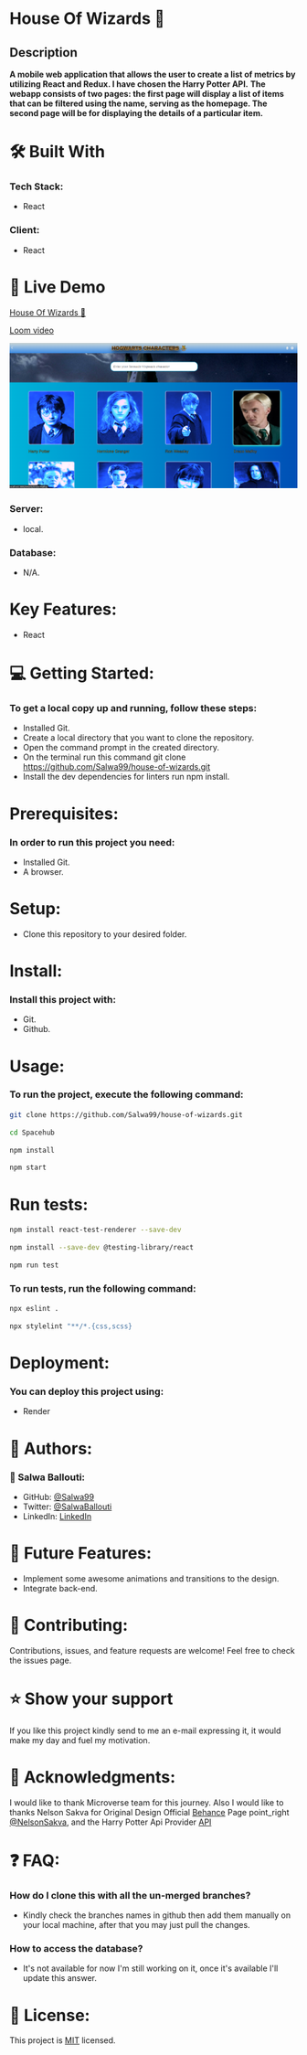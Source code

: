 # House Of Wizards 🧙


## Description
**A mobile web application that allows the user to create a list of metrics by utilizing React and Redux. I have chosen the Harry Potter API.**
**The webapp consists of two pages: the first page will display a list of items that can be filtered using the name, serving as the homepage. The second page will be for displaying the details of a particular item.** 
# 🛠 Built With
### Tech Stack:
- React

### Client:
- React

# 🚀 Live Demo <a name="live-demo"></a>

[House Of Wizards 🧙](https://hogwarts-school.onrender.com)

[Loom video](https://www.loom.com/share/3fb44fb3532441d0b6dd8f600e5dafc2)

<img src="pic.png" alt="screen shot">

### Server:
- local.
### Database:
- N/A.

# Key Features:
- React

# 💻 Getting Started:
### To get a local copy up and running, follow these steps:
- Installed Git.
- Create a local directory that you want to clone the repository.
- Open the command prompt in the created directory.
- On the terminal run this command git clone https://github.com/Salwa99/house-of-wizards.git
- Install the dev dependencies for linters run npm install.

# Prerequisites:
### In order to run this project you need:
- Installed Git.
- A browser.

# Setup:
- Clone this repository to your desired folder.

# Install:
### Install this project with:
- Git.
- Github.

# Usage:
### To run the project, execute the following command:
  ```sh 
  git clone https://github.com/Salwa99/house-of-wizards.git
  ```
  ```sh 
  cd Spacehub
  ```
  ```sh 
  npm install
  ```
  ```sh 
  npm start
  ```


# Run tests:

  ```sh 
  npm install react-test-renderer --save-dev
  ```
  ```sh 
  npm install --save-dev @testing-library/react
  ```
  ```sh 
  npm run test
  ```
### To run tests, run the following command:
  ```sh 
  npx eslint .
  ```
   ```sh 
  npx stylelint "**/*.{css,scss}
  ```


# Deployment:
### You can deploy this project using:
- Render

# 👥 Authors:
### 👤 Salwa Ballouti:
- GitHub: [@Salwa99](https://github.com/Salwa99)
- Twitter: [@SalwaBallouti](https://twitter.com/salwa_ballouti)
- LinkedIn: [LinkedIn](https://www.linkedin.com/in/salwa-ballouti)
  
# 🔭 Future Features:
- Implement some awesome animations and transitions to the design.
- Integrate back-end.


# 🤝 Contributing:
Contributions, issues, and feature requests are welcome!
Feel free to check the issues page.

# ⭐️ Show your support
If you like this project kindly send to me an e-mail expressing it, it would make my day and fuel my motivation.

# 🙏 Acknowledgments:
I would like to thank Microverse team for this journey. Also I would like to thanks Nelson Sakva for Original Design Official [Behance](https://www.behance.net/) Page point_right [@NelsonSakva](https://www.behance.net/sakwadesignstudio), and the Harry Potter Api Provider [API](https://hp-api.onrender.com/)
# ❓ FAQ:
### How do I clone this with all the un-merged branches?
- Kindly check the branches names in github then add them manually on your local machine, after that you may just pull the changes.
### How to access the database?
- It's not available for now I'm still working on it, once it's available I'll update this answer.

# 📝 License:
This project is [MIT](./LICENSE) licensed.

